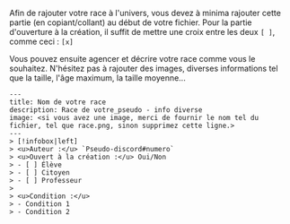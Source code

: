 Afin de rajouter votre race à l'univers, vous devez à minima rajouter cette partie (en copiant/collant) au début de votre fichier.
Pour la partie d'ouverture à la création, il suffit de mettre une croix entre les deux `[ ]`, comme ceci : `[x]`

Vous pouvez ensuite agencer et décrire votre race comme vous le souhaitez. N'hésitez pas à rajouter des images, diverses informations tel que la taille, l'âge maximum, la taille moyenne... 

```
---
title: Nom de votre race
description: Race de votre_pseudo - info diverse
image: <si vous avez une image, merci de fournir le nom tel du fichier, tel que race.png, sinon supprimez cette ligne.>
---
> [!infobox|left]
> <u>Auteur :</u> `Pseudo-discord#numero`
> <u>Ouvert à la création :</u> Oui/Non
> - [ ] Élève
> - [ ] Citoyen
> - [ ] Professeur
> 
> <u>Condition :</u> 
> - Condition 1
> - Condition 2
```

